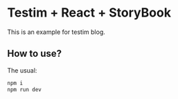 # Testim + React + StoryBook

This is an example for testim blog.

## How to use?

The usual:

```bash
npm i
npm run dev
```